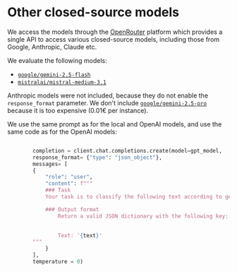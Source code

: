 # Other closed-source models

We access the models through the [OpenRouter](https://openrouter.ai/) platform which provides a single API to access various closed-source models, including those from Google, Anthropic, Claude etc.

We evaluate the following models:
- [`google/gemini-2.5-flash`](https://openrouter.ai/google/gemini-2.5-flash)
- [`mistralai/mistral-medium-3.1`](https://openrouter.ai/mistralai/mistral-medium-3.1/api)

Anthropic models were not included, because they do not enable the `response_format` parameter. We don't include [`google/gemini-2.5-pro`](https://openrouter.ai/google/gemini-2.5-pro) because it is too expensive (0.01€ per instance).

We use the same prompt as for the local and OpenAI models, and use the same code as for the OpenAI models:
```python

		completion = client.chat.completions.create(model=gpt_model,
		response_format= {"type": "json_object"},
		messages= [
		{
			"role": "user",
			"content": f"""
			### Task
			Your task is to classify the following text according to genre. Genres are text types, defined by the function of the text, author’s purpose and form of the text. Always provide a label, even if you are not sure.

			### Output format
				Return a valid JSON dictionary with the following key: 'genre' and a value should be an integer which represents one of the labels according to the following dictionary: {labels_dict}.

				
				Text: '{text}'
		"""
			}
		],
		temperature = 0)

```